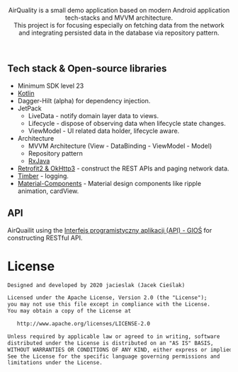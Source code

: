 
<p align="center">  
AirQuality is a small demo application based on modern Android application tech-stacks and MVVM architecture.<br>This project is for focusing especially on fetching data from the network and integrating persisted data in the database via repository pattern.
</p>
</br>



## Tech stack & Open-source libraries
- Minimum SDK level 23
- [Kotlin](https://kotlinlang.org/) 
- Dagger-Hilt (alpha) for dependency injection.
- JetPack
  - LiveData - notify domain layer data to views.
  - Lifecycle - dispose of observing data when lifecycle state changes.
  - ViewModel - UI related data holder, lifecycle aware.
- Architecture
  - MVVM Architecture (View - DataBinding - ViewModel - Model)
  - Repository pattern
  - [RxJava](https://github.com/ReactiveX/RxJava)
- [Retrofit2 & OkHttp3](https://github.com/square/retrofit) - construct the REST APIs and paging network data.
- [Timber](https://github.com/JakeWharton/timber) - logging.
- [Material-Components](https://github.com/material-components/material-components-android) - Material design components like ripple animation, cardView.



## API

AirQuailit using the [Interfejs programistyczny aplikacji (API) - GIOŚ](http://powietrze.gios.gov.pl/pjp/content/api)  for constructing RESTful API.<br>



# License
```xml
Designed and developed by 2020 jacieslak (Jacek Cieślak)

Licensed under the Apache License, Version 2.0 (the "License");
you may not use this file except in compliance with the License.
You may obtain a copy of the License at

   http://www.apache.org/licenses/LICENSE-2.0

Unless required by applicable law or agreed to in writing, software
distributed under the License is distributed on an "AS IS" BASIS,
WITHOUT WARRANTIES OR CONDITIONS OF ANY KIND, either express or implied.
See the License for the specific language governing permissions and
limitations under the License.
```